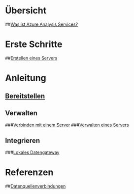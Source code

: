 # Übersicht
##[Was ist Azure Analysis Services?](analysis-services-overview.md)
# Erste Schritte
##[Erstellen eines Servers](analysis-services-create-server.md)

# Anleitung 
## [Bereitstellen](analysis-services-deploy.md)
## Verwalten
###[Verbinden mit einem Server](analysis-services-connect.md)
###[Verwalten eines Servers](analysis-services-manage.md)
## Integrieren
###[Lokales Datengateway](analysis-services-gateway.md)

# Referenzen
##[Datenquellenverbindungen](analysis-services-datasource.md)

<!--HONumber=Nov16_HO4-->


